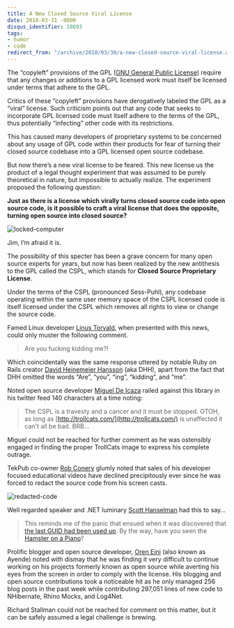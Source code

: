 ```yaml
---
title: A New Closed Source Viral License
date: 2010-03-31 -0800
disqus_identifier: 18693
tags:
- humor
- code
redirect_from: "/archive/2010/03/30/a-new-closed-source-viral-license.aspx/"
---
```


The “copyleft” provisions of the GPL ([GNU General Public
License](http://en.wikipedia.org/wiki/GPL "GPL on Wikipedia")) require
that any changes or additions to a GPL licensed work must itself be
licensed under terms that adhere to the GPL.

Critics of these “copyleft” provisions have derogatively labeled the GPL
as a “viral” license. Such criticism points out that any code that seeks
to incorporate GPL licensed code must itself adhere to the terms of the
GPL, thus potentially “infecting” other code with its restrictions.

This has caused many developers of proprietary systems to be concerned
about any usage of GPL code within their products for fear of turning
their closed source codebase into a GPL licensed open source codebase.

But now there’s a new viral license to be feared. This new license us
the product of a legal thought experiment that was assumed to be purely
theoretical in nature, but impossible to actually realize. The
experiment proposed the following question:

**Just as there is a license which virally turns closed source code into
open source code, is it possible to craft a viral license that does the
opposite, turning open source into closed source?**

![locked-computer](https://haacked.com/images/haacked_com/WindowsLiveWriter/ANewClosedSourceViralLicense_1207/locked-computer_3.jpg "locked-computer")

Jim, I’m afraid it is.

The possibility of this specter has been a grave concern for many open
source experts for years, but now has been realized by the new
antithesis to the GPL called the CSPL, which stands for **Closed Source
Proprietary License**.

Under the terms of the CSPL (pronounced Sess-Puhl), any codebase
operating within the same user memory space of the CSPL licensed code is
itself licensed under the CSPL which removes all rights to view or
change the source code.

Famed Linux developer [Linus
Torvald](http://en.wikipedia.org/wiki/Linus_Torvalds "Linus Torvalds"),
when presented with this news, could only muster the following comment.

> Are you fucking kidding me?!

Which coincidentally was the same response uttered by notable Ruby on
Rails creator [David Heinemeier
Hansson](http://www.loudthinking.com/ "DHH's blog") (aka DHH), apart
from the fact that DHH omitted the words “Are”, “you”, “ing”, “kidding”,
and “me”.

Noted open source developer [Miguel De
Icaza](http://tirania.org/blog/ "Miguel's Blog") railed against this
library in his twitter feed 140 characters at a time noting:

> The CSPL is a travesty and a cancer and it must be stopped. OTOH, as
> long as [http://trollcats.com/](http://trollcats.com/) is unaffected
> it can't all be bad. BRB...

Miguel could not be reached for further comment as he was ostensibly
engaged in finding the proper TrollCats image to express his complete
outrage.

TekPub co-owner [Rob Conery](http://blog.wekeroad.com/ "Rob's blog")
glumly noted that sales of his developer focused educational videos have
declined precipitously ever since he was forced to redact the source
code from his screen casts.

![redacted-code](https://haacked.com/images/haacked_com/WindowsLiveWriter/ANewClosedSourceViralLicense_1207/redacted-code_3.png "redacted-code")

Well regarded speaker and .NET luminary [Scott
Hanselman](http://hanselman.com/blog/ "Scott Hanselman's blog") had this
to say…

> This reminds me of the panic that ensued when it was discovered that
> [the last GUID had been used
> up](http://weblogs.asp.net/leftslipper/archive/2010/04/01/last-guid-used-up-new-scottguid-unique-id-to-replace-it.aspx "Last GUID used up").
> By the way, have you seen the [Hamster on a
> Piano](http://www.youtube.com/watch?v=fDyS2AMjius&feature=player_embedded "Hamster on a Piano at YouTube")?

Prolific blogger and open source developer, [Oren
Eini](http://ayende.com/Blog/default.aspx "Ayende's Blog") (also known
as Ayende) noted with dismay that he was finding it very difficult to
continue working on his projects formerly known as open source while
averting his eyes from the screen in order to comply with the license.
His blogging and open source contributions took a noticeable hit as he
only managed 256 blog posts in the past week while contributing 297,051
lines of new code to NHibernate, Rhino Mocks, and Log4Net.

Richard Stallman could not be reached for comment on this matter, but it
can be safely assumed a legal challenge is brewing.


